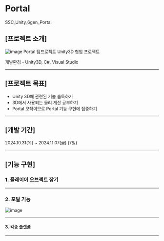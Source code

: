 # Portal
SSC_Unity_6gen_Portal

## [프로젝트 소개]
![image](https://github.com/user-attachments/assets/99ac527d-cca5-4f5a-92c3-b9a9f1ccaa56)
Portal
팀프로젝트 Unity3D 협업 프로젝트 


개발환경 - Unity3D, C#, Visual Studio

---
## [프로젝트 목표]
- Unity 3D에 관련된 기술 습득하기
- 3D에서 사용되는 물리 계산 공부하기
- Portal 모작이므로 Portal 기능 구현에 집중하기

---
## [개발 기간]
2024.10.31(목) ~ 2024.11.07(금) (7일)


---

## [기능 구현]
### 1. 플레이어 오브젝트 잡기

---

### 2. 포탈 기능
![image](https://github.com/user-attachments/assets/84183082-d41c-4fe4-b1b4-4b7152862fa9)  

---

#### 3. 각종 플랫폼

---


